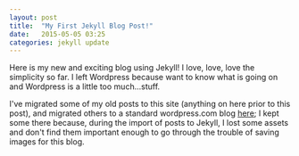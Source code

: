```yaml
---
layout: post
title:  "My First Jekyll Blog Post!"
date:   2015-05-05 03:25
categories: jekyll update
---
```

Here is my new and exciting blog using Jekyll! I love, love, love the simplicity so far. I left Wordpress because want to know what is going on and Wordpress is a little too much...stuff. 

I've migrated some of my old posts to this site (anything on here prior to this post), and migrated others to a standard wordpress.com blog [here][old-blog]; I kept some there because, during the import of posts to Jekyll, I lost some assets and don't find them important enough to go through the trouble of saving images for this blog.

[old-blog]:      http://khasachi.wordpress.com

